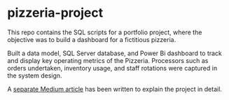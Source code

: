 # pizzeria-project
This repo contains the SQL scripts for a portfolio project, where the objective was to build a dashboard for a fictitious pizzeria.

Built a data model, SQL Server database, and Power Bi dashboard to track and display key operating metrics of the Pizzeria. Processors such as orders undertaken, inventory usage, and staff rotations were captured in the system design.

A [separate Medium article](https://medium.com/@panamgama/developing-a-dashboard-with-sql-server-power-bi-8cb61fda9b7b) has been written to explain the project in detail. 
